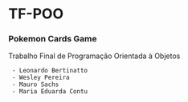 # TF-POO
### Pokemon Cards Game
Trabalho Final de Programação Orientada à Objetos

````
 - Leonardo Bertinatto
 - Wesley Pereira
 - Mauro Sachs
 - Maria Eduarda Contu
````
